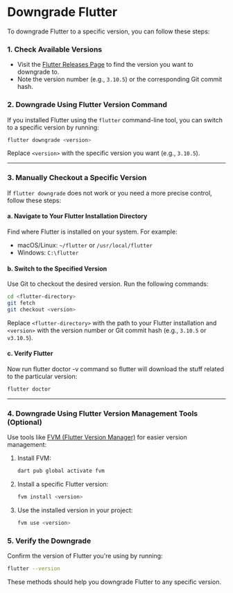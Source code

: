 # Downgrade Flutter

To downgrade Flutter to a specific version, you can follow these steps:

### 1. **Check Available Versions**
   - Visit the [Flutter Releases Page](https://docs.flutter.dev/development/tools/sdk/releases) to find the version you want to downgrade to.
   - Note the version number (e.g., `3.10.5`) or the corresponding Git commit hash.

### 2. **Downgrade Using Flutter Version Command**
   If you installed Flutter using the `flutter` command-line tool, you can switch to a specific version by running:
   ```bash
   flutter downgrade <version>
   ```
   Replace `<version>` with the specific version you want (e.g., `3.10.5`).

---

### 3. **Manually Checkout a Specific Version**
   If `flutter downgrade` does not work or you need a more precise control, follow these steps:

   #### a. Navigate to Your Flutter Installation Directory
   Find where Flutter is installed on your system. For example:
   - macOS/Linux: `~/flutter` or `/usr/local/flutter`
   - Windows: `C:\flutter`

   #### b. Switch to the Specified Version
   Use Git to checkout the desired version. Run the following commands:
   ```bash
   cd <flutter-directory>
   git fetch
   git checkout <version>
   ```
   Replace `<flutter-directory>` with the path to your Flutter installation and `<version>` with the version number or Git commit hash (e.g., `3.10.5` or `v3.10.5`).

   #### c. Verify Flutter
   Now run flutter doctor -v command so flutter will download the stuff related to the particular version:
   ```bash
   flutter doctor
   ```

---

### 4. **Downgrade Using Flutter Version Management Tools (Optional)**
   Use tools like [FVM (Flutter Version Manager)](https://fvm.app/) for easier version management:
   1. Install FVM:
      ```bash
      dart pub global activate fvm
      ```
   2. Install a specific Flutter version:
      ```bash
      fvm install <version>
      ```
   3. Use the installed version in your project:
      ```bash
      fvm use <version>
      ```

### 5. **Verify the Downgrade**
   Confirm the version of Flutter you're using by running:
   ```bash
   flutter --version
   ```

These methods should help you downgrade Flutter to any specific version.
